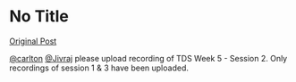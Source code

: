 # No Title

[Original Post](https://discourse.onlinedegree.iitm.ac.in/t/164277/282)

<p><a class="mention" href="/u/carlton">@carlton</a> <a class="mention" href="/u/jivraj">@Jivraj</a> please upload recording of TDS Week 5 - Session 2. Only recordings of session 1 &amp; 3 have been uploaded.</p>